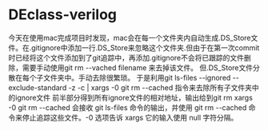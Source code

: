 # DEclass-verilog
今天在使用mac完成项目时发现，mac会在每一个文件夹内自动生成.DS_Store文件。在.gitignore中添加一行.DS_Store来忽略这个文件夹.但由于在第一次commit时已经将这个文件添加到了git追踪中，再添加.gitignore不会将已跟踪的文件删除，需要手动使用git rm --vached filename 来去掉该文件。
但.DS_Store文件分散在每个子文件夹中。手动去除很繁琐。
于是利用git ls-files --ignored --exclude-standard -z -c | xargs -0 git rm --cached
指令来去除所有子文件夹中的ignore文件
前半部分得到所有ignore文件的相对地址，输出给到git rm
xargs -0 git rm --cached 会接收 git ls-files 命令的输出，并使用 git rm --cached 命令来停止追踪这些文件。-0 选项告诉 xargs 它的输入使用 null 字符分隔。
